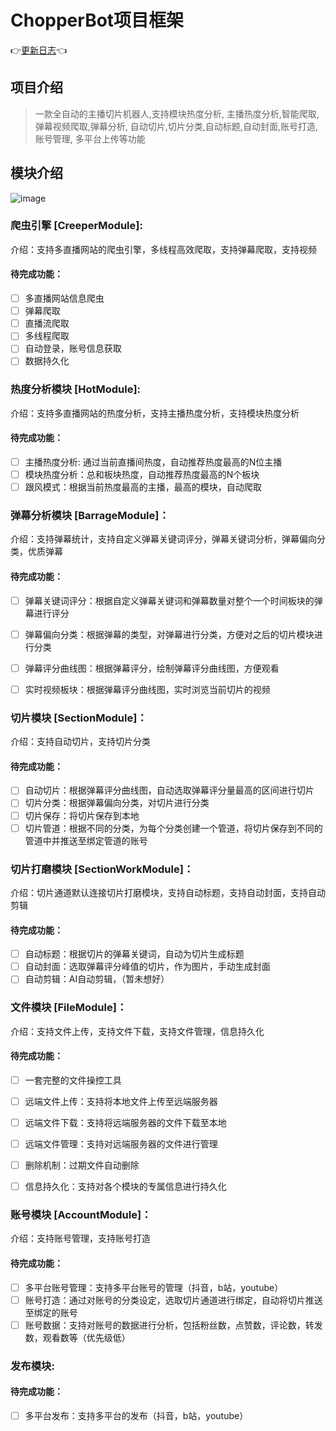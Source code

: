 # ChopperBot项目框架

👉[更新日志](https://gitee.com/sbg-genius/ChopperBot/blob/master/CHANGELOG.md)👈

## 项目介绍


>一款全自动的主播切片机器人,支持模块热度分析, 主播热度分析,智能爬取,弹幕视频爬取,弹幕分析, 自动切片,切片分类,自动标题,自动封面,账号打造,账号管理, 多平台上传等功能

## 模块介绍
![image](https://mynoteimages.oss-cn-hangzhou.aliyuncs.com/20230419223557838.png)

### 爬虫引擎 [CreeperModule]:
介绍：支持多直播网站的爬虫引擎，多线程高效爬取，支持弹幕爬取，支持视频

#### 待完成功能：
- [ ] 多直播网站信息爬虫
- [ ] 弹幕爬取
- [ ] 直播流爬取
- [ ] 多线程爬取
- [ ] 自动登录，账号信息获取
- [ ] 数据持久化

### 热度分析模块 [HotModule]:
介绍：支持多直播网站的热度分析，支持主播热度分析，支持模块热度分析

#### 待完成功能：
- [ ] 主播热度分析: 通过当前直播间热度，自动推荐热度最高的N位主播
- [ ] 模块热度分析：总和板块热度，自动推荐热度最高的N个板块
- [ ] 跟风模式：根据当前热度最高的主播，最高的模块，自动爬取

### 弹幕分析模块 [BarrageModule]：
介绍：支持弹幕统计，支持自定义弹幕关键词评分，弹幕关键词分析，弹幕偏向分类，优质弹幕

#### 待完成功能：
- [ ] 弹幕关键词评分：根据自定义弹幕关键词和弹幕数量对整个一个时间板块的弹幕进行评分
- [ ] 弹幕偏向分类：根据弹幕的类型，对弹幕进行分类，方便对之后的切片模块进行分类
- [ ] 弹幕评分曲线图：根据弹幕评分，绘制弹幕评分曲线图，方便观看
- [ ] 实时视频板块：根据弹幕评分曲线图，实时浏览当前切片的视频


### 切片模块 [SectionModule]：
介绍：支持自动切片，支持切片分类

#### 待完成功能：
- [ ] 自动切片：根据弹幕评分曲线图，自动选取弹幕评分量最高的区间进行切片
- [ ] 切片分类：根据弹幕偏向分类，对切片进行分类
- [ ] 切片保存：将切片保存到本地
- [ ] 切片管道：根据不同的分类，为每个分类创建一个管道，将切片保存到不同的管道中并推送至绑定管道的账号

### 切片打磨模块 [SectionWorkModule]：
介绍：切片通道默认连接切片打磨模块，支持自动标题，支持自动封面，支持自动剪辑

#### 待完成功能：
- [ ] 自动标题：根据切片的弹幕关键词，自动为切片生成标题
- [ ] 自动封面：选取弹幕评分峰值的切片，作为图片，手动生成封面
- [ ] 自动剪辑：AI自动剪辑，（暂未想好）

### 文件模块 [FileModule]：
介绍：支持文件上传，支持文件下载，支持文件管理，信息持久化

#### 待完成功能：
- [ ] 一套完整的文件操控工具
- [ ] 远端文件上传：支持将本地文件上传至远端服务器
- [ ] 远端文件下载：支持将远端服务器的文件下载至本地
- [ ] 远端文件管理：支持对远端服务器的文件进行管理
- [ ] 删除机制：过期文件自动删除
- [ ] 信息持久化：支持对各个模块的专属信息进行持久化


### 账号模块 [AccountModule]：
介绍：支持账号管理，支持账号打造

#### 待完成功能：
-[ ] 多平台账号管理：支持多平台账号的管理（抖音，b站，youtube）
-[ ] 账号打造：通过对账号的分类设定，选取切片通道进行绑定，自动将切片推送至绑定的账号
-[ ] 账号数据：支持对账号的数据进行分析，包括粉丝数，点赞数，评论数，转发数，观看数等（优先级低）

### 发布模块:

#### 待完成功能：
-[ ] 多平台发布：支持多平台的发布（抖音，b站，youtube）


